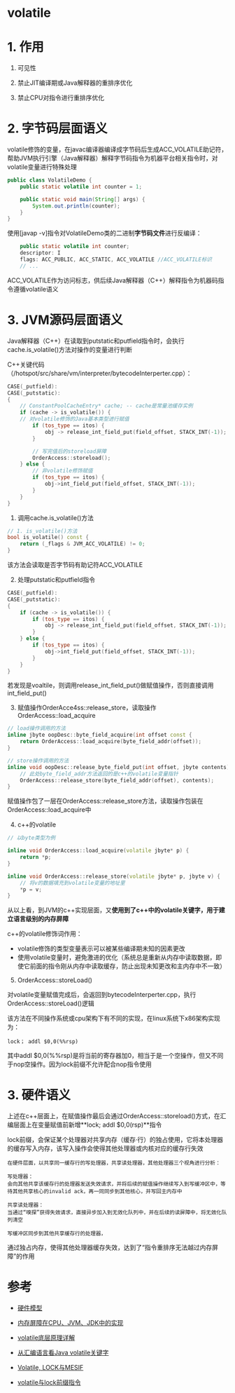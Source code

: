 # volatile

# 1. 作用

1. 可见性

2. 禁止JIT编译期或Java解释器的重排序优化

3. 禁止CPU对指令进行重排序优化

# 2. 字节码层面语义

volatile修饰的变量，在javac编译器编译成字节码后生成ACC_VOLATILE助记符，帮助JVM执行引擎（Java解释器）解释字节码指令为机器平台相关指令时，对volatile变量进行特殊处理

```java
public class VolatileDemo {
    public static volatile int counter = 1;

    public static void main(String[] args) {
        System.out.println(counter);
    }
}
```

使用[javap -v]指令对VolatileDemo类的二进制**字节码文件**进行反编译：

```java
    public static volatile int counter;
    descriptor: I
    flags: ACC_PUBLIC, ACC_STATIC, ACC_VOLATILE //ACC_VOLATILE标识
    // ...
```

ACC_VOLATILE作为访问标志，供后续Java解释器（C++）解释指令为机器码指令遵循volatile语义

# 3. JVM源码层面语义

Java解释器（C++）在读取到putstatic和putfield指令时，会执行cache.is_volatile()方法对操作的变量进行判断

C++关键代码（/hotspot/src/share/vm/interpreter/bytecodeInterperter.cpp）：
```c++
CASE(_putfield):
CASE(_putstatic):
{
    // ConstantPoolCacheEntry* cache; -- cache是常量池缓存实例
    if (cache -> is_volatile()) {
    // 对volatile修饰的Java基本类型进行赋值
        if (tos_type == itos) {
            obj -> release_int_field_put(field_offset, STACK_INT(-1));
        }

        // 写完值后的storeload屏障
        OrderAccess::storeload();
    } else {
        // 非volatile修饰赋值
        if (tos_type == itos) {
            obj->int_field_put(field_offset, STACK_INT(-1));
        }
    }
}
```

1. 调用cache.is_volatile()方法

```c++
// 1. is_volatile()方法
bool is_volatile() const {
    return (_flags & JVM_ACC_VOLATILE) != 0;
}
```
该方法会读取是否字节码有助记符ACC_VOLATILE

2. 处理putstatic和putfield指令

```c++
CASE(_putfield):
CASE(_putstatic):
{
    if (cache -> is_volatile()) {
        if (tos_type == itos) {
            obj -> release_int_field_put(field_offset, STACK_INT(-1));
        }
    } else {
        if (tos_type == itos) {
            obj->int_field_put(field_offset, STACK_INT(-1));
        }
    }
}
```
若发现是voaltile，则调用release_int_field_put()做赋值操作，否则直接调用int_field_put()

3. 赋值操作OrderAcce4ss::release_store，读取操作OrderAccess::load_acquire

```c++
// load操作调用的方法
inline jbyte oopDesc::byte_field_acquire(int offset const {
    return OrderAccess::load_acquire(byte_field_addr(offset));     
}

// store操作调用的方法
inline void oopDesc::release_byte_field_put(int offset, jbyte contents) {
    // 此处byte_field_addr方法返回的是c++的volatile变量指针
    OrderAccess::release_store(byte_field_addr(offset), contents); 
}
```

赋值操作包了一层在OrderAccess::release_store方法，读取操作包装在OrderAccess::load_acquire中

4. c++的volatile

```c++
// 以byte类型为例

inline void OrderAccess::load_acquire(volatile jbyte* p) {
    return *p;
}

inline void OrderAccess::release_store(volatile jbyte* p, jbyte v) {
    // 将v的数据填充到volatile变量的地址里
    *p = v;
}
```

从以上看，到JVM的c++实现层面，又**使用到了c++中的volatile关键字，用于建立语言级别的内存屏障**

c++的volatile修饰词作用：
- volatile修饰的类型变量表示可以被某些编译期未知的因素更改
- 使用volatile变量时，避免激进的优化（系统总是重新从内存中读取数据，即使它前面的指令刚从内存中读取缓存，防止出现未知更改和主内存中不一致）

5. OrderAccess::storeLoad()

对volatile变量赋值完成后，会返回到bytecodeInterperter.cpp，执行OrderAccess::storeLoad()逻辑

该方法在不同操作系统或cpu架构下有不同的实现，在linux系统下x86架构实现为：

    lock； addl $0,0(%%rsp)

其中addl $0,0(%%rsp)是将当前的寄存器加0，相当于是一个空操作，但又不同于nop空操作。因为lock前缀不允许配合nop指令使用

# 3. 硬件语义

上述在c++层面上，在赋值操作最后会通过OrderAccess::storeload()方式，在汇编层面上在变量赋值前新增**lock; addl $0,0(rsp)**指令

lock前缀，会保证某个处理器对共享内存（缓存·行）的独占使用，它将本处理器的缓存写入内存，该写入操作会使得其他处理器或内核对应的缓存行失效

    在硬件层面，以共享同一缓存行的写处理器，共享读处理器，其他处理器三个视角进行分析：
    
    写处理器：
    会向其他共享该缓存行的处理器发送失效请求，并将后续的赋值操作继续写入到写缓冲区中，等待其他共享核心的invalid ack，再一同同步到其他核心，并写回主内存中
    
    共享读处理器：
    当通过“嗅探”获得失效请求，直接异步加入到无效化队列中，并在后续的读屏障中，将无效化队列清空
    
    写缓冲区同步到其他共享缓存行的处理器，

通过独占内存，使得其他处理器缓存失效，达到了“指令重排序无法越过内存屏障”的作用

# 参考
- [硬件模型](https://github.com/61Asea/blog/blob/master/%E5%A4%9A%E7%BA%BF%E7%A8%8B/%E7%A1%AC%E4%BB%B6%E6%A8%A1%E5%9E%8B.md)
- [内存屏障在CPU、JVM、JDK中的实现](https://www.cnblogs.com/Courage129/p/14360186.html)
- [volatile底层原理详解](https://zhuanlan.zhihu.com/p/133851347)

- [从汇编语言看Java volatile关键字](https://blog.csdn.net/a7980718/article/details/83932123)
- [Volatile, LOCK与MESIF](https://zhuanlan.zhihu.com/p/258534023)
- [volatile与lock前缀指令](https://www.cnblogs.com/xrq730/p/7048693.html)